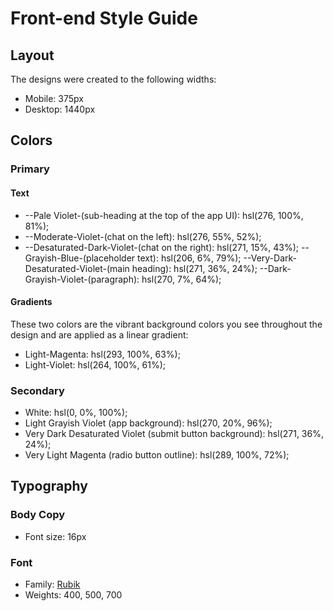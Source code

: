 # Front-end Style Guide

## Layout

The designs were created to the following widths:

- Mobile: 375px
- Desktop: 1440px

## Colors

### Primary

#### Text

- --Pale Violet-(sub-heading at the top of the app UI): hsl(276, 100%, 81%);
- --Moderate-Violet-(chat on the left): hsl(276, 55%, 52%);
- --Desaturated-Dark-Violet-(chat on the right): hsl(271, 15%, 43%);
 --Grayish-Blue-(placeholder text): hsl(206, 6%, 79%);
 --Very-Dark-Desaturated-Violet-(main heading): hsl(271, 36%, 24%);
--Dark-Grayish-Violet-(paragraph): hsl(270, 7%, 64%);

#### Gradients

These two colors are the vibrant background colors you see throughout the design and are applied as a linear gradient:

- Light-Magenta: hsl(293, 100%, 63%);
- Light-Violet: hsl(264, 100%, 61%);

### Secondary

- White: hsl(0, 0%, 100%);
- Light Grayish Violet (app background): hsl(270, 20%, 96%);
- Very Dark Desaturated Violet (submit button background): hsl(271, 36%, 24%);
- Very Light Magenta (radio button outline): hsl(289, 100%, 72%);

## Typography

### Body Copy

- Font size: 16px

### Font

- Family: [Rubik](https://fonts.google.com/specimen/Rubik)
- Weights: 400, 500, 700
